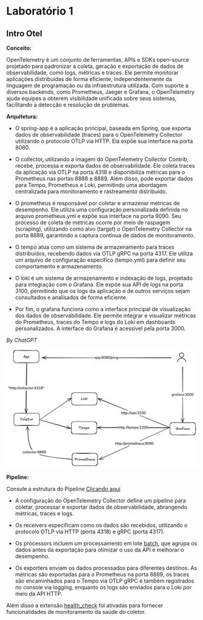 # Laboratório 1

## Intro Otel

**Conceito:**

OpenTelemetry é um conjunto de ferramentas, APIs e SDKs open-source projetado para padronizar a coleta, geração e exportação de dados de observabilidade, como logs, métricas e traces. Ele permite monitorar aplicações distribuídas de forma eficiente, independentemente da linguagem de programação ou da infraestrutura utilizada. Com suporte a diversos backends, como Prometheus, Jaeger e Grafana, o OpenTelemetry ajuda equipes a obterem visibilidade unificada sobre seus sistemas, facilitando a detecção e resolução de problemas.

**Arquitetura:**

- O spring-app é a aplicação principal, baseada em Spring, que exporta dados de observabilidade (traces) para o OpenTelemetry Collector utilizando o protocolo OTLP via HTTP. Ela expõe sua interface na porta 8080.

- O collector, utilizando a imagem do OpenTelemetry Collector Contrib, recebe, processa e exporta dados de observabilidade. Ele coleta traces da aplicação via OTLP na porta 4318 e disponibiliza métricas para o Prometheus nas portas 8888 e 8889. Além disso, pode exportar dados para Tempo, Prometheus e Loki, permitindo uma abordagem centralizada para monitoramento e rastreamento distribuído.

- O prometheus é responsável por coletar e armazenar métricas de desempenho. Ele utiliza uma configuração personalizada definida no arquivo prometheus.yml e expõe sua interface na porta 9090. Seu processo de coleta de métricas ocorre por meio de raspagem (scraping), utilizando como alvo (target) o OpenTelemetry Collector na porta 8889, garantindo a captura contínua de dados de monitoramento.

- O tempo atua como um sistema de armazenamento para traces distribuídos, recebendo dados via OTLP gRPC na porta 4317. Ele utiliza um arquivo de configuração específico (tempo.yml) para definir seu comportamento e armazenamento.

- O loki é um sistema de armazenamento e indexação de logs, projetado para integração com o Grafana. Ele expõe sua API de logs na porta 3100, permitindo que os logs da aplicação e de outros serviços sejam consultados e analisados de forma eficiente.

- Por fim, o grafana funciona como a interface principal de visualização dos dados de observabilidade. Ele permite integrar e visualizar métricas do Prometheus, traces do Tempo e logs do Loki em dashboards personalizados. A interface do Grafana é acessível pela porta 3000.

*By ChatGPT*

![alt tag](imagens/diagrama-lab1.png)


**Pipeline:**

Consule a estrutura do Pipeline [Clicando aqui](https://www.otelbin.io/#config=**H_Learn_more_about_the_OpenTelemetry_Collector_via*N*H_https%3A%2F%2Fopentelemetry.io%2Fdocs%2Fcollector%2F*N*Nreceivers%3A*N__otlp%3A*N____protocols%3A*N______grpc%3A*N______http%3A*N*Nprocessors%3A*N__batch%3A*N*Nexporters%3A*N__otlp%3A*N____endpoint%3A_otelcol%3A4317*N*Nextensions%3A*N__health*_check%3A*N*Nservice%3A*N__extensions%3A_%5Bhealth*_check%5D*N__pipelines%3A*N____traces%3A*N______receivers%3A_%5Botlp%5D*N______processors%3A_%5Bbatch%5D*N______exporters%3A_%5Botlp%5D*N____metrics%3A*N______receivers%3A_%5Botlp%5D*N______processors%3A_%5Bbatch%5D*N______exporters%3A_%5Botlp%5D*N____logs%3A*N______receivers%3A_%5Botlp%5D*N______processors%3A_%5Bbatch%5D*N______exporters%3A_%5Botlp%5D%7E)


- A configuração do OpenTelemetry Collector define um pipeline para coletar, processar e exportar dados de observabilidade, abrangendo métricas, traces e logs.

- Os receivers especificam como os dados são recebidos, utilizando o protocolo OTLP via HTTP (porta 4318) e gRPC (porta 4317).

- Os processors incluem um processamento em lote [batch](https://github.com/open-telemetry/opentelemetry-collector/blob/main/processor/batchprocessor/README.md), que agrupa os dados antes da exportação para otimizar o uso da API e melhorar o desempenho.

- Os exporters enviam os dados processados para diferentes destinos. As métricas são exportadas para o Prometheus na porta 8889, os traces são encaminhados para o Tempo via OTLP gRPC e também registrados no console via logging, enquanto os logs são enviados para o Loki por meio da API HTTP.

Além disso a extensão [health_check](https://github.com/open-telemetry/opentelemetry-collector-contrib/blob/main/extension/healthcheckextension/README.md) foi ativadas para fornecer funcionalidades de monitoramento da saúde do coletor.